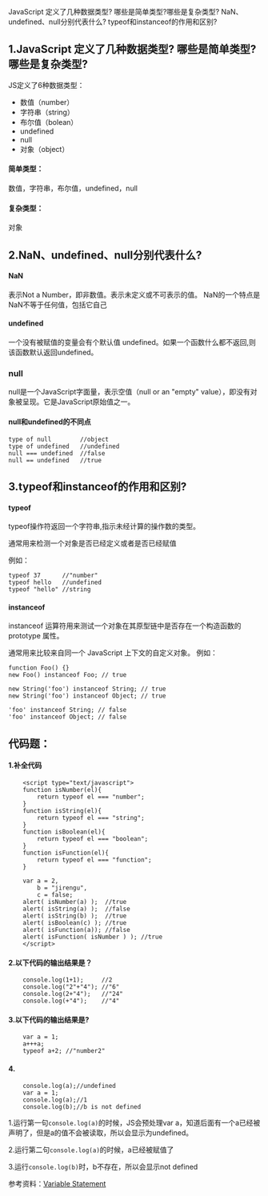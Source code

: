 JavaScript 定义了几种数据类型? 哪些是简单类型?哪些是复杂类型?
NaN、undefined、null分别代表什么?
typeof和instanceof的作用和区别?


## 1.JavaScript 定义了几种数据类型? 哪些是简单类型?哪些是复杂类型?
JS定义了6种数据类型：
- 数值（number）
- 字符串（string）
- 布尔值（bolean）
- undefined
- null
- 对象（object）

#### 简单类型：
数值，字符串，布尔值，undefined，null

#### 复杂类型：
对象

## 2.NaN、undefined、null分别代表什么?
#### NaN
表示Not a Number，即非数值。表示未定义或不可表示的值。
NaN的一个特点是NaN不等于任何值，包括它自己
#### undefined
一个没有被赋值的变量会有个默认值 undefined。如果一个函数什么都不返回,则该函数默认返回undefined。
### null
null是一个JavaScript字面量，表示空值（null or an "empty" value），即没有对象被呈现。它是JavaScript原始值之一。

#### **null和undefined的不同点**
```
type of null        //object
type of undefined   //undefined
null === undefined  //false
null == undefined   //true
```
## 3.typeof和instanceof的作用和区别?
#### typeof 
typeof操作符返回一个字符串,指示未经计算的操作数的类型。

通常用来检测一个对象是否已经定义或者是否已经赋值

例如：
```
typeof 37      //"number"
typeof hello   //undefined
typeof "hello" //string
```

#### instanceof
instanceof 运算符用来测试一个对象在其原型链中是否存在一个构造函数的 prototype 属性。

通常用来比较来自同一个 JavaScript 上下文的自定义对象。 
例如：
```
function Foo() {}
new Foo() instanceof Foo; // true
```
```
new String('foo') instanceof String; // true
new String('foo') instanceof Object; // true

'foo' instanceof String; // false
'foo' instanceof Object; // false
```
## 代码题：
#### 1.补全代码
```
	<script type="text/javascript">
	function isNumber(el){
		return typeof el === "number";
    }
    function isString(el){
    	return typeof el === "string";
    }
    function isBoolean(el){
    	return typeof el === "boolean";
    }
    function isFunction(el){
    	return typeof el === "function";
    }

    var a = 2,
        b = "jirengu",
        c = false;
    alert( isNumber(a) );  //true
    alert( isString(a) );  //false
    alert( isString(b) );  //true
    alert( isBoolean(c) ); //true
    alert( isFunction(a)); //false
    alert( isFunction( isNumber ) ); //true
	</script>
```
#### 2.以下代码的输出结果是？
```
    console.log(1+1);     //2
    console.log("2"+"4"); //"6"
    console.log(2+"4");   //"24"
    console.log(+"4");    //"4"
```
#### 3.以下代码的输出结果是?
```
    var a = 1;  
    a+++a;      
    typeof a+2; //"number2"
```
#### 4.        
```
    console.log(a);//undefined
    var a = 1;
    console.log(a);//1
    console.log(b);//b is not defined
```
1.运行第一句`console.log(a)`的时候，JS会预处理var a，知道后面有一个a已经被声明了，但是a的值不会被读取，所以会显示为undefined。

2.运行第二句`console.log(a)`的时候，a已经被赋值了

3.运行`console.log(b)`时，b不存在，所以会显示not defined


参考资料：[Variable Statement](http://www.ecma-international.org/ecma-262/5.1/#sec-12.2)
